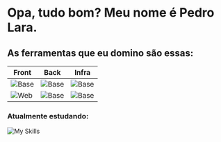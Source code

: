 # Opa, tudo bom? Meu nome é Pedro Lara.

## As ferramentas que eu domino são essas:
| Front | Back | Infra |
|----------|---------|-----------|
|![Base](https://skillicons.dev/icons?i=linux,github&perline=3)        |![Base](https://skillicons.dev/icons?i=nodejs,go)   |![Base](https://skillicons.dev/icons?i=firebase,postgres)   |
|![Web](https://skillicons.dev/icons?i=nextjs,flutter,electron)                     |![Base](https://skillicons.dev/icons?i=express)           |  ![Base](https://skillicons.dev/icons?i=heroku,netlify,gcp,aws)  |   
  
  
### Atualmente estudando:
![My Skills](https://skillicons.dev/icons?i=docker,jest,gcp)

